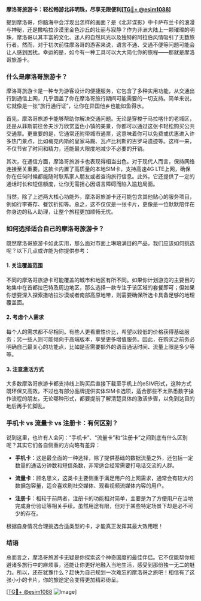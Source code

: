 **摩洛哥旅游卡：轻松畅游北非明珠，尽享无限便利[[TG💪+ @esim1088](https://t.me/s/esim1088)]**

提到摩洛哥，你脑海中会浮现出怎样的画面？是《北非谍影》中卡萨布兰卡的浪漫与神秘，还是撒哈拉沙漠里金色沙丘的壮丽与寂静？作为非洲大陆上一颗璀璨的明珠，摩洛哥以其丰富的文化、迷人的自然风光以及独特的阿拉伯风情吸引了无数旅行者。然而，对于初次前往摩洛哥的游客来说，语言不通、交通不便等问题可能会让人感到困扰。幸运的是，如今有一种工具可以大大简化你的旅程——那就是摩洛哥旅游卡。

### **什么是摩洛哥旅游卡？**

摩洛哥旅游卡是一种专为游客设计的便捷服务，它包含了多种实用功能，从交通出行到通信上网，几乎涵盖了你在摩洛哥旅行期间可能需要的一切支持。简单来说，它就像是一张“旅行通行证”，让你在异国他乡也能如鱼得水。

首先，摩洛哥旅游卡能够帮助你解决交通问题。无论是穿梭于马拉喀什的老城区，还是从菲斯前往舍夫沙万欣赏蓝色小镇的美景，你都可以通过这张卡轻松购买公共交通票。更重要的是，它通常还附带城市通票，这意味着你可以免费或优惠进入许多热门景点，比如梅克内斯的皇家马厩、瓦卢比利斯的古罗马遗迹等。这样一来，不仅节省了时间和精力，还能最大限度地减少不必要的开销。

其次，在通信方面，摩洛哥旅游卡也表现得相当出色。对于现代人而言，保持网络连接至关重要。这款卡内置了高质量的本地SIM卡，支持高速4G LTE上网，确保你在任何时候都能随时联系家人朋友或者查询旅行信息。此外，它还提供了一定的通话时长和短信额度，让你无需担心因语言障碍而陷入尴尬局面。

当然，除了上述两大核心功能外，摩洛哥旅游卡还可能包含其他贴心的服务项目，例如行李寄存、餐饮折扣等。总之，这不仅仅是一张卡片，更像是一位默默陪伴在你身边的私人助理，让整个旅程更加顺畅无忧。

### **如何选择适合自己的摩洛哥旅游卡？**

既然摩洛哥旅游卡如此实用，那么面对市面上琳琅满目的产品，我们应该如何挑选呢？以下几点或许能为你提供参考：

#### **1. 关注覆盖范围**
不同的摩洛哥旅游卡可能覆盖的城市和地区有所不同。如果你计划游览的主要目的地集中在首都拉巴特及周边地区，那么选择一款专注于该区域的套餐即可；但如果你想要深入探索撒哈拉沙漠或者南部高原地带，则需要确保所选卡具备足够的地理覆盖面。

#### **2. 考虑个人需求**
每个人的需求都不尽相同。有些人更看重性价比，希望以较低的价格获得基础服务；另一些人则可能倾向于高端版本，享受更多增值服务。因此，在购买之前务必明确自己最关心的功能点，比如是否需要额外的语音通话时间、流量上限是多少等等。

#### **3. 注意激活方式**
大多数摩洛哥旅游卡都支持线上购买后直接下载至手机上的eSIM形式，这种方式既环保又高效。不过也有部分品牌提供实体SIM卡选项，适合那些不太熟悉数字操作流程的朋友。无论哪种形式，都要提前了解清楚具体的激活步骤，以免到达目的地后再手忙脚乱。

### **手机卡 vs 流量卡 vs 注册卡：有何区别？**

说到这里，也许有人会问：“手机卡”、“流量卡”和“注册卡”之间到底有什么区别呢？其实它们各自侧重的方向略有差异：

- **手机卡**：这是最全面的一种选择，除了提供基础的数据流量之外，还包括一定数量的通话分钟数和短信条数，非常适合经常需要打电话交流的人群。
  
- **流量卡**：顾名思义，这类卡主要侧重于满足用户的上网需求，通常会有较大的数据包容量，适合喜欢刷社交媒体、观看视频流媒体内容的用户。
  
- **注册卡**：相较于前两者，注册卡的功能相对简单，主要是为了方便用户在当地完成身份验证等相关手续。虽然用途有限，但对于某些特定场景下却是必不可少的存在。

根据自身情况合理挑选合适类型的卡，才能真正发挥其最大效用哦！

### **结语**

总而言之，摩洛哥旅游卡无疑是你探索这个神奇国度的最佳伴侣。它不仅能帮你规避诸多旅行中的麻烦事，还能让你更好地融入当地生活，感受到那份独一无二的魅力。所以，还在犹豫什么？赶快为自己规划一次难忘的摩洛哥之旅吧！相信有了这张小小的卡片，你的旅途定会变得更加精彩纷呈。

[[TG💪+ @esim1088](https://t.me/s/esim1088) ![Image](https://i.postimg.cc/4NQfJmqS/Snipaste-2025-05-13-00-14-12.png)]
